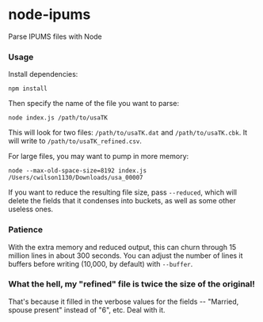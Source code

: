 node-ipums
==========

Parse IPUMS files with Node

### Usage

Install dependencies:

	npm install

Then specify the name of the file you want to parse:

	node index.js /path/to/usaTK

This will look for two files: `/path/to/usaTK.dat` and `/path/to/usaTK.cbk`. It will write to `/path/to/usaTK_refined.csv`.

For large files, you may want to pump in more memory:

	node --max-old-space-size=8192 index.js /Users/cwilson1130/Downloads/usa_00007

If you want to reduce the resulting file size, pass `--reduced`, which will delete the fields that it condenses into buckets, as well as some other useless ones.

### Patience

With the extra memory and reduced output, this can churn through 15 million lines in about 300 seconds. You can adjust the number of lines it buffers before writing (10,000, by default) with `--buffer`.

### What the hell, my "refined" file is twice the size of the original!

That's because it filled in the verbose values for the fields -- "Married, spouse present" instead of "6", etc. Deal with it. 